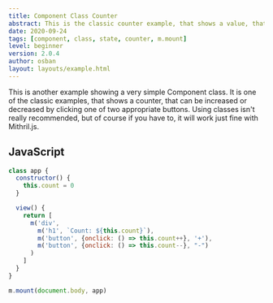 ```yaml
---
title: Component Class Counter
abstract: This is the classic counter example, that shows a value, that can be increased or decreased by clicking on of two buttons.
date: 2020-09-24
tags: [component, class, state, counter, m.mount]
level: beginner
version: 2.0.4
author: osban
layout: layouts/example.html
---
```


This is another example showing a very simple Component class.
It is one of the classic examples, that shows a counter, that can be increased or decreased by clicking one of two appropriate buttons.
Using classes isn't really recommended, but of course if you have to, it will work just fine with Mithril.js.

## JavaScript

~~~js
class app {
  constructor() {
    this.count = 0
  }

  view() {
    return [
      m('div',
        m('h1', `Count: ${this.count}`),
        m('button', {onclick: () => this.count++}, '+'),
        m('button', {onclick: () => this.count--}, "-")
      )
    ]
  }
}

m.mount(document.body, app)
~~~
